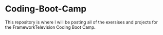 # Coding-Boot-Camp
This repository is where I will be posting all of the exersises and projects for the FrameworkTelevision Coding Boot Camp.
